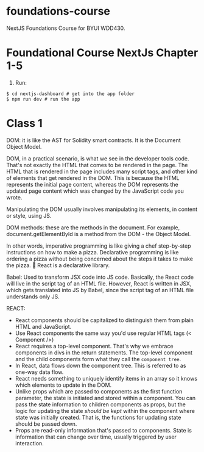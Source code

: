 # foundations-course
NextJS Foundations Course for BYUI WDD430.

# Foundational Course NextJs Chapter 1-5
1. Run:
```shell
$ cd nextjs-dashboard # get into the app folder
$ npm run dev # run the app
```

# Class 1
DOM: it is like the AST for Solidity smart contracts. It is the Document Object Model.

DOM, in a practical scenario, is what we see in the developer tools code. That's not exactly the HTML that comes to be rendered in the page.
The HTML that is rendered in the page includes many script tags, and other kind of elements that get rendered in the DOM.
This is because the HTML represents the initial page content, whereas the DOM represents the updated page content which was changed by the JavaScript code you wrote.

Manipulating the DOM usually involves manipulating its elements, in content or style, using JS.

DOM methods: these are the methods in the document. For example, document.getElementById is a method from the DOM - the Object Model.

In other words, imperative programming is like giving a chef step-by-step instructions on how to make a pizza. 
Declarative programming is like ordering a pizza without being concerned about the steps it takes to make the pizza. 🍕
React is a declarative library.

Babel: Used to transform JSX code into JS code. Basically, the React code will live in the script tag of an HTML file.
However, React is written in JSX, which gets translated into JS by Babel, since the script tag of an HTML file 
understands only JS.

REACT:
- React components should be capitalized to distinguish them from plain HTML and JavaScript.
- Use React components the same way you'd use regular HTML tags (< Component />)
- React requires a top-level component. That's why we embrace components in divs in the return statements.
The top-level component and the child components form what they call the `component tree`.
- In React, data flows down the component tree. This is referred to as one-way data flow.
- React needs something to uniquely identify items in an array so it knows which elements to update in the DOM.
- Unlike props which are passed to components as the first function parameter, the state is initiated and stored within a component. You can pass the state information to children components as props, but the logic for updating the state _should be kept_ within the component where state was initially created. That is, the functions for updating state should be passed down.
- Props are read-only information that's passed to components. State is information that can change over time, usually triggered by user interaction.

